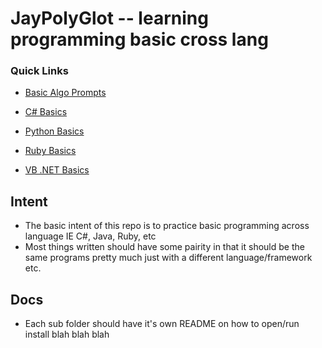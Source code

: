 # JayPolyGlot -- learning programming basic cross lang #

### Quick Links ###
* [Basic Algo Prompts](./BasicAlgorithmPromts.md)

* [C# Basics](./CSharp/README.md)

* [Python Basics](./Python/README.md)

* [Ruby Basics](./Ruby/README.md)

* [VB .NET Basics](./VisualBasic/README.md)

## Intent ##
* The basic intent of this repo is to practice
    basic programming across language IE C#, Java, Ruby, etc
* Most things written should have some pairity in that
    it should be the same programs pretty much
    just with a different language/framework etc.

## Docs ##
* Each sub folder should have it's own README on how to open/run install blah blah blah